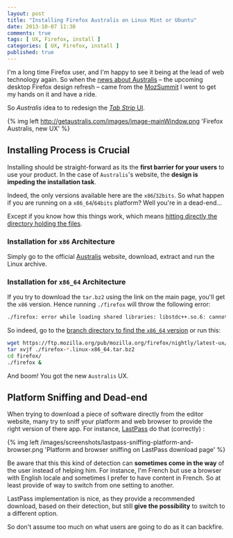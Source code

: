 ```yaml
---
layout: post
title: "Installing Firefox Australis on Linux Mint or Ubuntu"
date: 2013-10-07 11:30
comments: true
tags: [ UX, Firefox, install ]
categories: [ UX, Firefox, install ]
published: true
---
```


I'm a long time Firefox user, and I'm happy to see it being at the lead of web technology again. So when the [news about Australis](https://twitter.com/MozillaUX/status/386418196473217024) – the upcoming desktop Firefox design refresh – came from the [MozSummit](https://wiki.mozilla.org/Summit2013) I went to get my hands on it and have a ride.
<!--more-->
So _Australis_ idea to to redesign the [_Tab Strip_ UI](https://wiki.mozilla.org/Tab_Strip_Visual_Redesign).

{% img left http://getaustralis.com/images/image-mainWindow.png 'Firefox Australis, new UX' %}

## Installing Process is Crucial

Installing should be straight-forward as its the **first barrier for your users** to use your product. In the case of `Australis`'s website, the **design is impeding the installation task**.

Indeed, the only versions available here are the `x86`/`32bits`. So what happen if you are running on a `x86_64`/`64bits` platform? Well you're in a dead-end…

Except if you know how this things work, which means [hitting directly the directory holding the files](https://ftp.mozilla.org/pub/mozilla.org/firefox/nightly/latest-ux/).

### Installation for `x86` Architecture

Simply go to the official [Australis](http://getaustralis.com/) website, download, extract and run the Linux archive.

### Installation for `x86_64` Architecture

If you try to download the `tar.bz2` using the link on the main page, you'll get the `x86` version. Hence running `./firefox` will throw the following error:
```bash
./firefox: error while loading shared libraries: libstdc++.so.6: cannot open shared object file: No such file or directory
```

So indeed, go to the [branch directory to find the `x86_64` version](https://ftp.mozilla.org/pub/mozilla.org/firefox/nightly/latest-ux/) or run this:
```bash
wget https://ftp.mozilla.org/pub/mozilla.org/firefox/nightly/latest-ux/firefox-27.0a1.en-US.linux-x86_64.tar.bz2
tar xvjf ./firefox-*.linux-x86_64.tar.bz2
cd firefox/
./firefox &
```
And boom! You got the new `Australis` UX.

## Platform Sniffing and Dead-end

When trying to download a piece of software directly from the editor website, many try to sniff your platform and web browser to provide the right version of there app. For instance, [LastPass](https://lastpass.com/misc_download.php) do that (correctly) :

{% img left /images/screenshots/lastpass-sniffing-platform-and-browser.png 'Platform and browser sniffing on LastPass download page' %}

Be aware that this this kind of detection can **sometimes come in the way** of the user instead of helping him. For instance, I'm French but use a browser with English locale and sometimes I prefer to have content in French. So at least provide of way to switch from one setting to another.

LastPass implementation is nice, as they provide a recommended download, based on their detection, but still **give the possibility** to switch to a different option.

So don't assume too much on what users are going to do as it can backfire.


